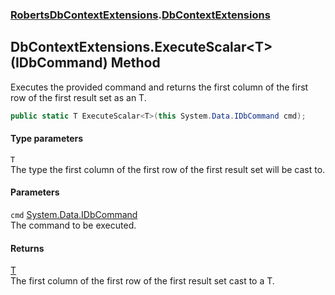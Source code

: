 ### [RobertsDbContextExtensions](RobertsDbContextExtensions 'RobertsDbContextExtensions').[DbContextExtensions](DbContextExtensions 'RobertsDbContextExtensions.DbContextExtensions')
## DbContextExtensions.ExecuteScalar&lt;T&gt;(IDbCommand) Method
Executes the provided command and returns the first column
of the first row of the first result set as an T.
```csharp
public static T ExecuteScalar<T>(this System.Data.IDbCommand cmd);
```
#### Type parameters
<a name='RobertsDbContextExtensions_DbContextExtensions_ExecuteScalar_T_(System_Data_IDbCommand)_T'></a>
`T`  
The type the first column of the first row of the first result set will be cast to.
  
#### Parameters
<a name='RobertsDbContextExtensions_DbContextExtensions_ExecuteScalar_T_(System_Data_IDbCommand)_cmd'></a>
`cmd` [System.Data.IDbCommand](https://docs.microsoft.com/en-us/dotnet/api/System.Data.IDbCommand 'System.Data.IDbCommand')  
The command to be executed.
  
#### Returns
[T](DbContextExtensions_ExecuteScalar_T_(IDbCommand)#RobertsDbContextExtensions_DbContextExtensions_ExecuteScalar_T_(System_Data_IDbCommand)_T 'RobertsDbContextExtensions.DbContextExtensions.ExecuteScalar&lt;T&gt;(System.Data.IDbCommand).T')  
The first column
            of the first row of the first result set cast to a T.
